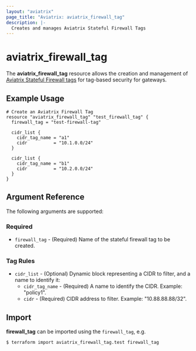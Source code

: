 ```yaml
---
layout: "aviatrix"
page_title: "Aviatrix: aviatrix_firewall_tag"
description: |-
  Creates and manages Aviatrix Stateful Firewall Tags
---
```


# aviatrix_firewall_tag

The **aviatrix_firewall_tag** resource allows the creation and management of [Aviatrix Stateful Firewall tags](https://docs.aviatrix.com/HowTos/tag_firewall.html) for tag-based security for gateways.

## Example Usage

```hcl
# Create an Aviatrix Firewall Tag
resource "aviatrix_firewall_tag" "test_firewall_tag" {
  firewall_tag = "test-firewall-tag"

  cidr_list {
    cidr_tag_name = "a1"
    cidr          = "10.1.0.0/24"
  }

  cidr_list {
    cidr_tag_name = "b1"
    cidr          = "10.2.0.0/24"
  }
}
```

## Argument Reference

The following arguments are supported:

### Required
* `firewall_tag` - (Required) Name of the stateful firewall tag to be created.

### Tag Rules
* `cidr_list` - (Optional) Dynamic block representing a CIDR to filter, and a name to identify it:
  * `cidr_tag_name` - (Required) A name to identify the CIDR. Example: "policy1".
  * `cidr` - (Required) CIDR address to filter. Example: "10.88.88.88/32".

## Import

**firewall_tag** can be imported using the `firewall_tag`, e.g.

```
$ terraform import aviatrix_firewall_tag.test firewall_tag
```
